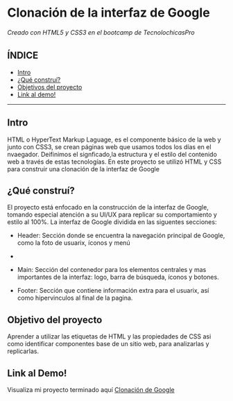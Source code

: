 # Clonación de la interfaz de Google
###### Creado con HTML5 y CSS3 en el bootcamp de TecnolochicasPro

## ÍNDICE
* [Intro]()
* [¿Qué construí?]()
* [Objetivos del proyecto]()
* [Link al demo!]()

*** 

## Intro
HTML o HyperText Markup Laguage, es el componente básico de la web y junto con CSS3, se crean páginas web que usamos todos los días en el nvaegador. Deifinimos el signficado,la estructura y el estilo del contenido web a través de estas tecnologías.
En este proyecto se utilizó HTML y CSS para construir una clonación de la interfaz de Google

## ¿Qué construí?
El proyecto está enfocado en la construcción de la interfaz de Google, tomando especial atención a su UI/UX para replicar su comportamiento y estilo al 100%. La interfaz de Google dividida en las siguentes secciones:

* Header: Sección donde se encuentra la navegación principal de Google, como la foto de usuarix, íconos y menú
*
* Main: Sección del contenedor para los elementos centrales y mas importantes de la interfaz: logo, barra de búsqueda, íconos y botones.

* Footer: Sección que contiene información extra para el usuarix, así como hipervinculos al final de la pagina.

## Objetivo del proyecto
Aprender a utilizar las etiquetas de HTML y las propiedades de CSS asi como identificar componentes base de un sitio web, para analizarlas y replicarlas.

## Link al Demo!
Visualiza mi proyecto terminado aquí [Clonación de Google](DamarisRomero.github.io)
